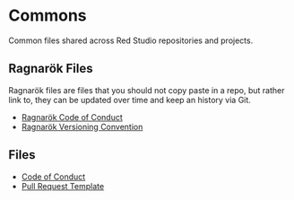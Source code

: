 # Commons

Common files shared across Red Studio repositories and projects.

## Ragnarök Files

Ragnarök files are files that you should not copy paste in a repo, but rather link to, they can be updated over time and keep an history via Git.

- [Ragnarök Code of Conduct](Ragnarök%20Code%20of%20Conduct.md)
- [Ragnarök Versioning Convention](Ragnar%C3%B6k%20Versioning%20Convention.md)

## Files

- [Code of Conduct](CODE_OF_CONDUCT.md)
- [Pull Request Template](PULL_REQUEST_TEMPLATE.md)
